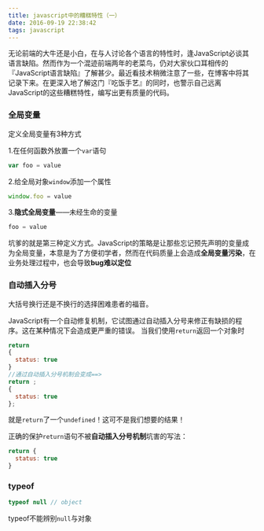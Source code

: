 ```yaml
---
title: javascript中的糟糕特性（一）
date: 2016-09-19 22:38:42
tags: javascript
---
```


无论前端的大牛还是小白，在与人讨论各个语言的特性时，逢JavaScript必谈其语言缺陷。然而作为一个混迹前端两年的老菜鸟，仍对大家伙口耳相传的『JavaScript语言缺陷』了解甚少。最近看技术稍微注意了一些，在博客中将其记录下来。在更深入地了解这门『吃饭手艺』的同时，也警示自己远离JavaScript的这些糟糕特性，编写出更有质量的代码。
<!-- more -->
### 全局变量
定义全局变量有3种方式

1.在任何函数外放置一个`var`语句
```js
var foo = value
```
2.给全局对象`window`添加一个属性
```js
window.foo = value
```
3.**隐式全局变量**——未经生命的变量
```js
foo = value
```
坑爹的就是第三种定义方式。JavaScript的策略是让那些忘记预先声明的变量成为全局变量，本意是为了方便初学者，然而在代码质量上会造成**全局变量污染**，在业务处理过程中，也会导致**bug难以定位**

### 自动插入分号
大括号换行还是不换行的选择困难患者的福音。

JavaScript有一个自动修复机制，它试图通过自动插入分号来修正有缺损的程序。这在某种情况下会造成更严重的错误。
当我们使用`return`返回一个对象时
```js
return
{
  status: true
}
//通过自动插入分号机制会变成==>
return ;
{
  status: true
};
```
就是`return`了一个`undefined`！这可不是我们想要的结果！

正确的保护`return`语句不被**自动插入分号机制**坑害的写法：
```js
return {
  status: true
}
```

### typeof
```js
typeof null // object
```

typeof不能辨别`null`与对象
